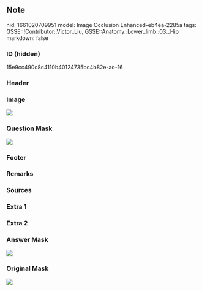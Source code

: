 ## Note
nid: 1661020709951
model: Image Occlusion Enhanced-eb4ea-2285a
tags: GSSE::!Contributor::Victor_Liu, GSSE::Anatomy::Lower_limb::03._Hip
markdown: false

### ID (hidden)
15e9cc490c8c4110b40124735bc4b82e-ao-16

### Header


### Image
<img src="tmph1dih8oc.png">

### Question Mask
<img src="15e9cc490c8c4110b40124735bc4b82e-ao-16-Q.svg">

### Footer


### Remarks


### Sources


### Extra 1


### Extra 2


### Answer Mask
<img src="15e9cc490c8c4110b40124735bc4b82e-ao-16-A.svg">

### Original Mask
<img src="15e9cc490c8c4110b40124735bc4b82e-ao-O.svg">
